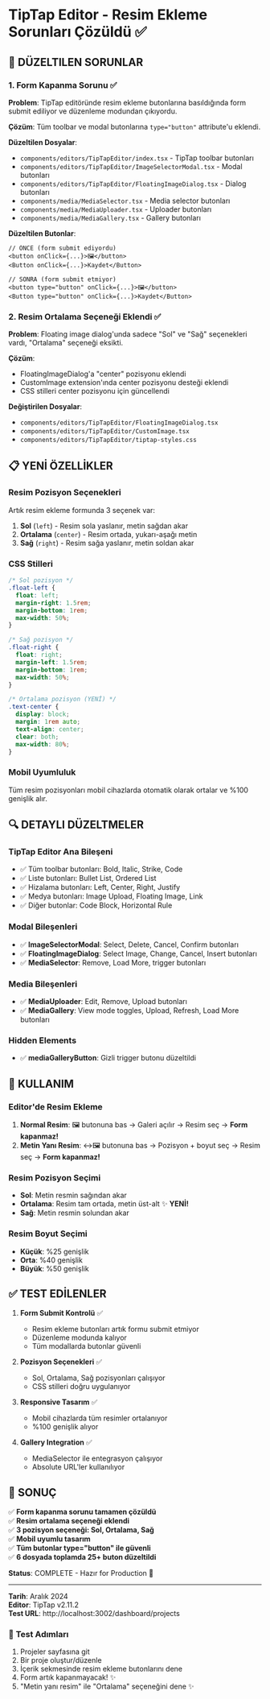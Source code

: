 # TipTap Editor - Resim Ekleme Sorunları Çözüldü ✅

## 🔧 DÜZELTILEN SORUNLAR

### 1. **Form Kapanma Sorunu** ✅
**Problem**: TipTap editöründe resim ekleme butonlarına basıldığında form submit ediliyor ve düzenleme modundan çıkıyordu.

**Çözüm**: Tüm toolbar ve modal butonlarına `type="button"` attribute'u eklendi.

**Düzeltilen Dosyalar**:
- `components/editors/TipTapEditor/index.tsx` - TipTap toolbar butonları
- `components/editors/TipTapEditor/ImageSelectorModal.tsx` - Modal butonları  
- `components/editors/TipTapEditor/FloatingImageDialog.tsx` - Dialog butonları
- `components/media/MediaSelector.tsx` - Media selector butonları
- `components/media/MediaUploader.tsx` - Uploader butonları
- `components/media/MediaGallery.tsx` - Gallery butonları

**Düzeltilen Butonlar**:
```tsx
// ÖNCE (form submit ediyordu)
<button onClick={...}>🖼️</button>
<Button onClick={...}>Kaydet</Button>

// SONRA (form submit etmiyor)
<button type="button" onClick={...}>🖼️</button>
<Button type="button" onClick={...}>Kaydet</Button>
```

### 2. **Resim Ortalama Seçeneği Eklendi** ✅
**Problem**: Floating image dialog'unda sadece "Sol" ve "Sağ" seçenekleri vardı, "Ortalama" seçeneği eksikti.

**Çözüm**: 
- FloatingImageDialog'a "center" pozisyonu eklendi
- CustomImage extension'ında center pozisyonu desteği eklendi  
- CSS stilleri center pozisyonu için güncellendi

**Değiştirilen Dosyalar**:
- `components/editors/TipTapEditor/FloatingImageDialog.tsx`
- `components/editors/TipTapEditor/CustomImage.tsx`
- `components/editors/TipTapEditor/tiptap-styles.css`

## 📋 YENİ ÖZELLİKLER

### Resim Pozisyon Seçenekleri
Artık resim ekleme formunda 3 seçenek var:

1. **Sol** (`left`) - Resim sola yaslanır, metin sağdan akar
2. **Ortalama** (`center`) - Resim ortada, yukarı-aşağı metin  
3. **Sağ** (`right`) - Resim sağa yaslanır, metin soldan akar

### CSS Stilleri
```css
/* Sol pozisyon */
.float-left {
  float: left;
  margin-right: 1.5rem;
  margin-bottom: 1rem;
  max-width: 50%;
}

/* Sağ pozisyon */  
.float-right {
  float: right;
  margin-left: 1.5rem;
  margin-bottom: 1rem;
  max-width: 50%;
}

/* Ortalama pozisyon (YENİ) */
.text-center {
  display: block;
  margin: 1rem auto;
  text-align: center;
  clear: both;
  max-width: 80%;
}
```

### Mobil Uyumluluk
Tüm resim pozisyonları mobil cihazlarda otomatik olarak ortalar ve %100 genişlik alır.

## 🔍 DETAYLI DÜZELTMELER

### TipTap Editor Ana Bileşeni
- ✅ Tüm toolbar butonları: Bold, Italic, Strike, Code
- ✅ Liste butonları: Bullet List, Ordered List
- ✅ Hizalama butonları: Left, Center, Right, Justify
- ✅ Medya butonları: Image Upload, Floating Image, Link
- ✅ Diğer butonlar: Code Block, Horizontal Rule

### Modal Bileşenleri
- ✅ **ImageSelectorModal**: Select, Delete, Cancel, Confirm butonları
- ✅ **FloatingImageDialog**: Select Image, Change, Cancel, Insert butonları
- ✅ **MediaSelector**: Remove, Load More, trigger butonları

### Media Bileşenleri  
- ✅ **MediaUploader**: Edit, Remove, Upload butonları
- ✅ **MediaGallery**: View mode toggles, Upload, Refresh, Load More butonları

### Hidden Elements
- ✅ **mediaGalleryButton**: Gizli trigger butonu düzeltildi

## 🎯 KULLANIM

### Editor'de Resim Ekleme
1. **Normal Resim**: 🖼️ butonuna bas → Galeri açılır → Resim seç → **Form kapanmaz!**
2. **Metin Yanı Resim**: ↔️🖼️ butonuna bas → Pozisyon + boyut seç → Resim seç → **Form kapanmaz!**

### Resim Pozisyon Seçimi
- **Sol**: Metin resmin sağından akar
- **Ortalama**: Resim tam ortada, metin üst-alt ✨ **YENİ!**
- **Sağ**: Metin resmin solundan akar

### Resim Boyut Seçimi
- **Küçük**: %25 genişlik
- **Orta**: %40 genişlik  
- **Büyük**: %50 genişlik

## ✅ TEST EDİLENLER

1. **Form Submit Kontrolü** ✅
   - Resim ekleme butonları artık formu submit etmiyor
   - Düzenleme modunda kalıyor
   - Tüm modallarda butonlar güvenli

2. **Pozisyon Seçenekleri** ✅
   - Sol, Ortalama, Sağ pozisyonları çalışıyor
   - CSS stilleri doğru uygulanıyor

3. **Responsive Tasarım** ✅
   - Mobil cihazlarda tüm resimler ortalanıyor
   - %100 genişlik alıyor

4. **Gallery Integration** ✅
   - MediaSelector ile entegrasyon çalışıyor
   - Absolute URL'ler kullanılıyor

## 🚀 SONUÇ

✅ **Form kapanma sorunu tamamen çözüldü**  
✅ **Resim ortalama seçeneği eklendi**  
✅ **3 pozisyon seçeneği: Sol, Ortalama, Sağ**  
✅ **Mobil uyumlu tasarım**  
✅ **Tüm butonlar type="button" ile güvenli**  
✅ **6 dosyada toplamda 25+ buton düzeltildi**

**Status**: COMPLETE - Hazır for Production 🎉

---
**Tarih**: Aralık 2024  
**Editor**: TipTap v2.11.2  
**Test URL**: http://localhost:3002/dashboard/projects

### 📝 **Test Adımları**
1. Projeler sayfasına git
2. Bir proje oluştur/düzenle  
3. İçerik sekmesinde resim ekleme butonlarını dene
4. Form artık kapanmayacak! ✨
5. "Metin yanı resim" ile "Ortalama" seçeneğini dene ✨
